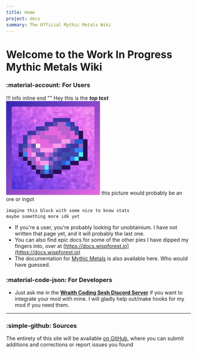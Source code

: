 ```yaml
---
title: Home
project: docs
summary: The Official Mythic Metals Wiki
---
```


# Welcome to the Work In Progress Mythic Metals Wiki

### :material-account: For Users
!!! info inline end ""
    Hey this is the ***top text***
    ![epic icon](assets/icon.png)
    this picture would probably be an ore or ingot
    
    imagine this block with some nice to know stats
    maybe something more idk yet
- If you're a user, you're probably looking for unobtainium. I have not written that page yet, and it will probably the last one.
- You can also find epic docs for some of the other pies I have dipped my fingers into, over at [https://docs.wispforest.io](https://docs.wispforest.io)
- The documentation for [Mythic Metals](spec.md) is also available here. Who would have guessed.


### :material-code-json: For Developers
- Just ask me in the [**Wraith Coding Sesh Discord Server**](https://discord.com/invite/69cKvQWScC) if you want to integrate your mod with mine. I will gladly help out/make hooks for my mod if you need them. 

***

### :simple-github: Sources 

The entirety of this site will be available [on GitHub](https://github.com/wisp-forest/docs), where you can submit additions and corrections or report issues you found